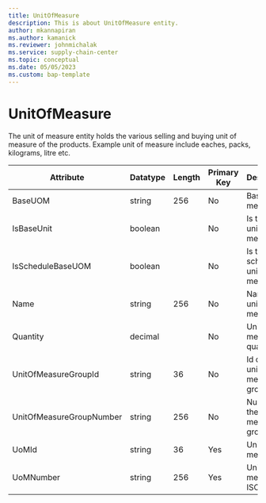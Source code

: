 ```yaml
---
title: UnitOfMeasure
description: This is about UnitOfMeasure entity.
author: mkannapiran
ms.author: kamanick
ms.reviewer: johnmichalak
ms.service: supply-chain-center
ms.topic: conceptual
ms.date: 05/05/2023
ms.custom: bap-template
---
```


# **UnitOfMeasure**

The unit of measure entity holds the various selling and buying unit of measure of the products. Example unit of measure include eaches, packs, kilograms, litre etc.


|	Attribute	|	Datatype	|	Length	|	Primary Key	|	Description	|
|---------------|--------|------|----------|-----------|
|	BaseUOM	|	string	|	256	|	No	|	Base unit of measure	|
|	IsBaseUnit	|	boolean	|		|	No	|	Is this base unit of measure	|
|	IsScheduleBaseUOM	|	boolean	|		|	No	|	Is this base schedule unit of measure	|
|	Name	|	string	|	256	|	No	|	Name of unit of measure	|
|	Quantity	|	decimal	|		|	No	|	Unit of measure quantity	|
|	UnitOfMeasureGroupId	|	string	|	36	|	No	|	Id of the unit of measure group	|
|	UnitOfMeasureGroupNumber	|	string	|	256	|	No	|	Number of the unit of measure group 	|
|	UoMId	|	string	|	36	|	Yes	|	Unit of measure Id	|
|	UoMNumber	|	string	|	256	|	Yes	|	Unit of measure ISO code	|
